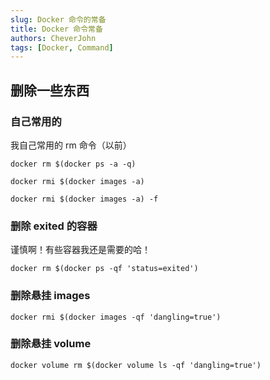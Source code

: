 ```yaml
---
slug: Docker 命令的常备
title: Docker 命令常备
authors: CheverJohn
tags: [Docker, Command]
---
```



## 删除一些东西

### 自己常用的

我自己常用的 rm 命令（以前）

```shell
docker rm $(docker ps -a -q)
```

```shell
docker rmi $(docker images -a)
```

```shell
docker rmi $(docker images -a) -f
```

### 删除 exited 的容器

谨慎啊！有些容器我还是需要的哈！

```shell
docker rm $(docker ps -qf 'status=exited')
```

### 删除悬挂 images

```shell
docker rmi $(docker images -qf 'dangling=true')
```

### 删除悬挂 volume

```shell
docker volume rm $(docker volume ls -qf 'dangling=true')
```

